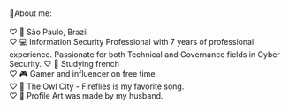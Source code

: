 <br>🌺About me:<br />
<br>♡ 📍 São Paulo, Brazil<br />
♡ 💻 Information Security Professional with 7 years of professional experience. Passionate for both Technical and Governance fields in Cyber Security.
♡ 💌 Studying french
<br>♡ 🎮 Gamer and influencer on free time.
<br>♡ 🎵 The Owl City - Fireflies is my favorite song.<br />
♡ 🐇 Profile Art was made by my husband.
